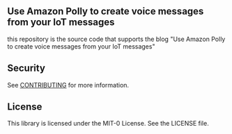 ## Use Amazon Polly to create voice messages from your IoT messages

this repository is the source code that supports the blog
"Use Amazon Polly to create voice messages from your IoT messages"

## Security

See [CONTRIBUTING](CONTRIBUTING.md#security-issue-notifications) for more information.

## License

This library is licensed under the MIT-0 License. See the LICENSE file.

